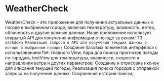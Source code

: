 # WeatherCheck
WeatherCheck – это приложение для получения актуальных данных о погоде в выбранном городе, включая температуру, влажность, ветер, облачность и другие важные данные. Наше приложение использует открытый API для получения информации о погоде за окном!
ТЗ: 
```markdown Реализация запроса в API для получения текущих данных о погоде в выбранном городе;```
Создание базовых элементов интерфейса с использованием flet: главного View, бара для поиска прогнозов погоды по городам, textView для температуры, влажности, скорости и направления ветра и других параметров;
Создание и отрисовка иконок для описания текущей погоды;
Реализация поиска городов с отправкой запроса на получение данных;
Сохранение истории поиска;
